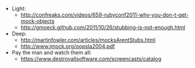 * Light:
  * <http://confreaks.com/videos/659-rubyconf2011-why-you-don-t-get-mock-objects>
  * <http://gmoeck.github.com/2011/10/26/stubbing-is-not-enough.html>
* Deep:
  * <http://martinfowler.com/articles/mocksArentStubs.html>
  * <http://www.jmock.org/oopsla2004.pdf>
* Pay the man and watch them all:
  * <https://www.destroyallsoftware.com/screencasts/catalog>